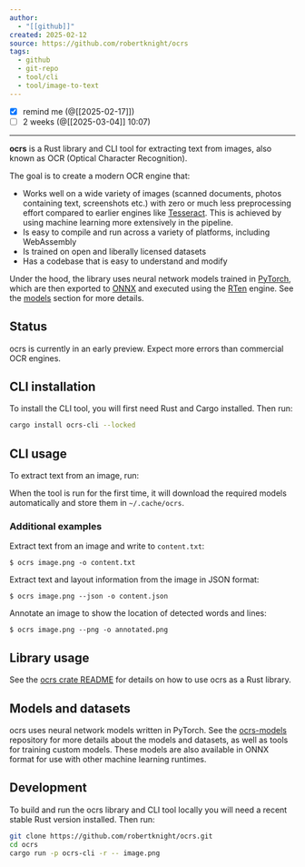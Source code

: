 ```yaml
---
author:
  - "[[github]]"
created: 2025-02-12
source: https://github.com/robertknight/ocrs
tags:
  - github
  - git-repo
  - tool/cli
  - tool/image-to-text
---
```

- [x] remind me (@[[2025-02-17]])
- [ ] 2 weeks (@[[2025-03-04]] 10:07)
___

**ocrs** is a Rust library and CLI tool for extracting text from images, also known as OCR (Optical Character Recognition).

The goal is to create a modern OCR engine that:

- Works well on a wide variety of images (scanned documents, photos containing text, screenshots etc.) with zero or much less preprocessing effort compared to earlier engines like [Tesseract](https://github.com/tesseract-ocr/tesseract). This is achieved by using machine learning more extensively in the pipeline.
- Is easy to compile and run across a variety of platforms, including WebAssembly
- Is trained on open and liberally licensed datasets
- Has a codebase that is easy to understand and modify

Under the hood, the library uses neural network models trained in [PyTorch](https://pytorch.org/), which are then exported to [ONNX](https://onnx.ai/) and executed using the [RTen](https://github.com/robertknight/rten) engine. See the [models](https://github.com/robertknight/#models-and-datasets) section for more details.

## Status

ocrs is currently in an early preview. Expect more errors than commercial OCR engines.

## CLI installation

To install the CLI tool, you will first need Rust and Cargo installed. Then run:

```bash
cargo install ocrs-cli --locked
```
## CLI usage

To extract text from an image, run:

When the tool is run for the first time, it will download the required models automatically and store them in `~/.cache/ocrs`.

### Additional examples

Extract text from an image and write to `content.txt`:

```
$ ocrs image.png -o content.txt
```

Extract text and layout information from the image in JSON format:

```
$ ocrs image.png --json -o content.json
```

Annotate an image to show the location of detected words and lines:

```
$ ocrs image.png --png -o annotated.png
```

## Library usage

See the [ocrs crate README](https://github.com/robertknight/ocrs/blob/main/ocrs) for details on how to use ocrs as a Rust library.

## Models and datasets

ocrs uses neural network models written in PyTorch. See the [ocrs-models](https://github.com/robertknight/ocrs-models) repository for more details about the models and datasets, as well as tools for training custom models. These models are also available in ONNX format for use with other machine learning runtimes.

## Development

To build and run the ocrs library and CLI tool locally you will need a recent stable Rust version installed. Then run:
```bash
git clone https://github.com/robertknight/ocrs.git
cd ocrs
cargo run -p ocrs-cli -r -- image.png
```